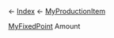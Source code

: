 ← [Index](Api-Index) ← [MyProductionItem](Sandbox.ModAPI.Ingame.MyProductionItem)

[MyFixedPoint](VRage.MyFixedPoint) Amount